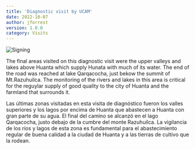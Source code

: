 ```yaml
---
title: 'Diagnostic visit by UCAM'
date: 2022-10-07 
author: jforrest
version: 1.0.0
category: Visits
---
```


![Signing](/assets/posts/4Laguna.JPG)


The final areas visited on this diagnostic visit were the upper valleys and lakes above Huanta which supply Hunata with much of its water. The end of the road was reached at lake Qarqacocha, just bekow the summit of Mt.Razuhuilca. The monitoring of the rivers and lakes in this area is critical for the reguylar supply of good quality to the city of Huanta and the farmland that surrounds it.

Las últimas zonas visitadas en esta visita de diagnóstico fueron los valles superiores y los lagos por encima de Huanta que abastecen a Huanta con gran parte de su agua. El final del camino se alcanzó en el lago Qarqacocha, justo debajo de la cumbre del monte Razuhuilca. La vigilancia de los ríos y lagos de esta zona es fundamental para el abastecimiento regular de buena calidad a la ciudad de Huanta y a las tierras de cultivo que la rodean.


